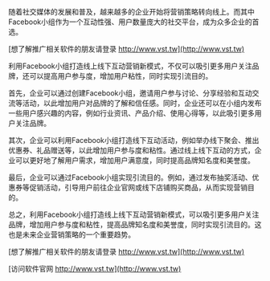 随着社交媒体的发展和普及，越来越多的企业开始将营销策略转向线上。而其中Facebook小组作为一个互动性强、用户数量庞大的社交平台，成为众多企业的首选。

[想了解推广相关软件的朋友请登录 http://www.vst.tw](http://www.vst.tw)

利用Facebook小组打造线上线下互动营销新模式，不仅可以吸引更多用户关注品牌，还可以提高用户参与度，增加用户粘性，同时实现引流目的。

首先，企业可以通过创建Facebook小组，邀请用户参与讨论、分享经验和互动交流等活动，以此增加用户对品牌的了解和信任感。同时，企业还可以在小组内发布一些用户感兴趣的内容，例如行业资讯、产品介绍、使用心得等，以此吸引更多用户关注品牌。

其次，企业可以利用Facebook小组打造线下互动活动，例如举办线下聚会、推出优惠券、礼品赠送等，以此增加用户参与度和粘性。通过线上线下互动的方式，企业可以更好地了解用户需求，增加用户满意度，同时提高品牌知名度和美誉度。

最后，企业可以通过Facebook小组实现引流目的。例如，通过发布抽奖活动、优惠券等促销活动，引导用户前往企业官网或线下店铺购买商品，从而实现营销目的。

总之，利用Facebook小组打造线上线下互动营销新模式，可以吸引更多用户关注品牌，增加用户参与度和粘性，提高品牌知名度和美誉度，同时实现引流目的。这也是未来企业营销策略的一个重要趋势。

[想了解推广相关软件的朋友请登录 http://www.vst.tw](http://www.vst.tw)


[访问软件官网 http://www.vst.tw](http://www.vst.tw)
